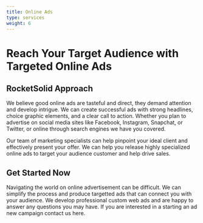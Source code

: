 ```yaml
---
title: Online Ads
type: services
weight: 6
---
```


# Reach Your Target Audience with Targeted Online Ads

## RocketSolid Approach

We believe good online ads are tasteful and direct, they demand attention and develop intrigue. We can create successful ads with strong headlines, choice graphic elements, and a clear call to action. Whether you plan to advertise on social media sites like Facebook, Instagram, Snapchat, or Twitter, or online through search engines we have you covered.

Our team of marketing specialists can help pinpoint your ideal client and effectively present your offer. We can help you release highly specialized online ads to target your audience customer and help drive sales.

## Get Started Now

Navigating the world on online advertisement can be difficult. We can simplify the process
and produce targetted ads that can connect you with your audience. We develop professional custom web ads and are happy to answer any questions you may have. If you are interested in a starting an ad new campaign contact us here.
